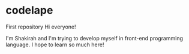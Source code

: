 # codelape
First repository
Hi everyone!

I'm Shakirah and I'm trying to develop myself in front-end programming language.
I hope to learn so much here!
